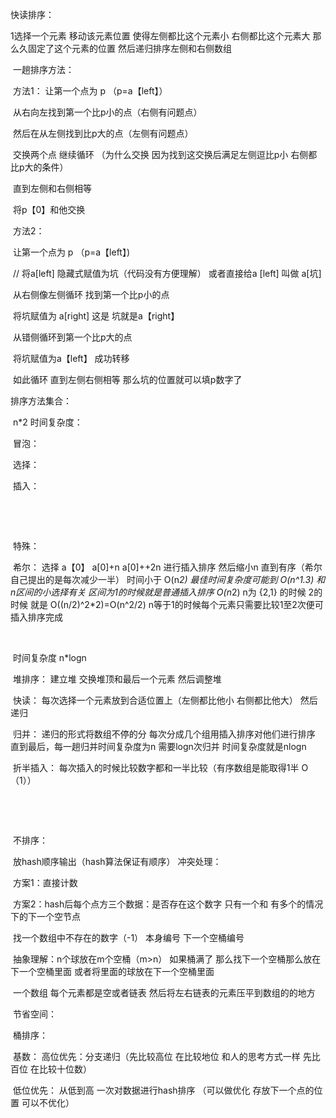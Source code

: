 快读排序：

1选择一个元素 移动该元素位置 使得左侧都比这个元素小 右侧都比这个元素大 那么久固定了这个元素的位置  然后递归排序左侧和右侧数组

​	一趟排序方法：

​	方法1：  让第一个点为 p （p=a【left】）

​		从右向左找到第一个比p小的点（右侧有问题点）

​		然后在从左侧找到比p大的点（左侧有问题点）

​		交换两个点 继续循环 （为什么交换 因为找到这交换后满足左侧逗比p小 右侧都比p大的条件）

​		直到左侧和右侧相等

​		将p【0】和他交换

​	方法2：

​		让第一个点为 p （p=a【left】)   

​               // 将a[left] 隐藏式赋值为坑（代码没有方便理解） 或者直接给a [left] 叫做 a[坑]

​		从右侧像左侧循环 找到第一个比p小的点 

​                 将坑赋值为 a[right]  这是 坑就是a【right】

​		从错侧循环到第一个比p大的点

​		将坑赋值为a【left】 成功转移

​		如此循环 直到左侧右侧相等 那么坑的位置就可以填p数字了 



排序方法集合：

​	n*2 时间复杂度： 

​	冒泡：

​	选择：

​	插入：

​		

​	

​	特殊：

​	希尔： 选择 a【0】  a[0]+n  a[0]++2n 进行插入排序 然后缩小n 直到有序（希尔自己提出的是每次减少一半）  时间小于 O(n*2) 最佳时间复杂度可能到 O(n^1.3)   和 n区间的小选择有关 区间为1的时候就是普通插入排序 O(n*2) n为 {2,1}  的时候 2的时候 就是 O((n/2)^2*2)=O(n^2/2) n等于1的时候每个元素只需要比较1至2次便可插入排序完成 

​	



​	时间复杂度 n*logn

​	堆排序：	建立堆 交换堆顶和最后一个元素 然后调整堆

​	快读：    每次选择一个元素放到合适位置上（左侧都比他小 右侧都比他大） 然后递归

​	归并： 	递归的形式将数组不停的分 每次分成几个组用插入排序对他们进行排序 直到最后，每一趟归并时间复杂度为n  需要logn次归并 时间复杂度就是nlogn

​	折半插入： 每次插入的时候比较数字都和一半比较（有序数组是能取得1半 O（1））

​		



​		

​	不排序： 

​		放hash顺序输出（hash算法保证有顺序） 冲突处理：

​		方案1：直接计数

​		方案2：hash后每个点方三个数据：是否存在这个数字 	 只有一个和 有多个的情况下的下一个空节点

​							     找一个数组中不存在的数字（-1） 本身编号   下一个空桶编号

​			抽象理解：n个球放在m个空桶（m>n） 如果桶满了 那么找下一个空桶那么放在下一个空桶里面 或者将里面的球放在下一个空桶里面

​			一个数组 每个元素都是空或者链表 然后将左右链表的元素压平到数组的的地方

​		节省空间： 

​	桶排序： 

​	基数： 高位优先：分支递归（先比较高位 在比较地位 和人的思考方式一样 先比百位 在比较十位数）

​		    低位优先： 从低到高 一次对数据进行hash排序 （可以做优化 存放下一个点的位置 可以不优化）

​	

